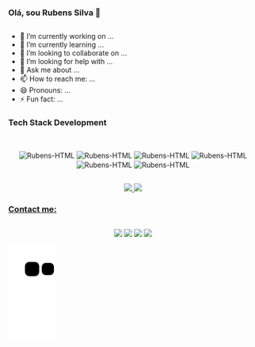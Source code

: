 ### Olá, sou Rubens Silva 👋

 ##

- 🔭 I’m currently working on ...
- 🌱 I’m currently learning ...
- 👯 I’m looking to collaborate on ...
- 🤔 I’m looking for help with ...
- 💬 Ask me about ...
- 📫 How to reach me: ...
- 😄 Pronouns: ...
- ⚡ Fun fact: ...

<h3>Tech Stack Development</h3>

 ##

<div align="center"><br>

  <img align="center" alt="Rubens-HTML" height="50" width="60" src="https://cdn.jsdelivr.net/gh/devicons/devicon/icons/java/java-original.svg">
  <img align="center" alt="Rubens-HTML" height="50" width="60" src="https://cdn.jsdelivr.net/gh/devicons/devicon/icons/python/python-plain-wordmark.svg">
  <img align="center" alt="Rubens-HTML" height="70" width="80" src="https://cdn.jsdelivr.net/gh/devicons/devicon/icons/anaconda/anaconda-original-wordmark.svg">
  <img align="center" alt="Rubens-HTML" height="70" width="80" src="https://cdn.jsdelivr.net/gh/devicons/devicon/icons/spring/spring-original-wordmark.svg">
  <img align="center" alt="Rubens-HTML" height="70" width="80" src="https://cdn.jsdelivr.net/gh/devicons/devicon/icons/trello/trello-plain-wordmark.svg" />
  <img align="center" alt="Rubens-HTML" height="70" width="80" src="https://cdn.jsdelivr.net/gh/devicons/devicon/icons/git/git-plain-wordmark.svg" />
          

</div>

 ##

<div align="center">
  <a href="https://github.com/rafaballerini">
  <img height="150em" src="https://github-readme-stats.vercel.app/api?username=devrubens&show_icons=true&theme=dracula&include_all_commits=true&count_private=true"/>
  <img height="150em" src="https://github-readme-stats.vercel.app/api/top-langs/?username=devrubens&layout=compact&langs_count=7&theme=dracula"/>
</div>

<h3>Contact me:</h3>

 ##

<div align="center">
  <a href="https://twitter.com/rubens_silvas" target="_blank"><img src="https://img.shields.io/badge/twitter-9146FF?style=for-the-badge&logo=twitter&logoColor=white"></a>
  <a href="https://www.instagram.com/rubens_abraao/" target="_blank"><img src="https://img.shields.io/badge/-Instagram-%23E4405F?style=for-the-badge&logo=instagram&logoColor=white" target="_blank"></a>
  <a href="mailton:eurubens.dev@gmail.com" target="_blank"><img src="https://img.shields.io/badge/Gmail-7289DA?style=for-the-badge&logo=gmail&logoColor=white" target="_blank"></a>
  <a href="https://www.linkedin.com/in/rubens-sousa-441789193/" target="_blank"><img src="https://img.shields.io/badge/-LinkedIn-%230077B5?style=for-the-badge&logo=linkedin&logoColor=white" target="_blank"></a>
</div>
          

  ![Snake animation](https://github.com/devrubens/devrubens/blob/output/github-contribution-grid-snake.svg)
